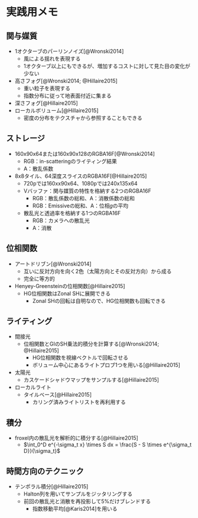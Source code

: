 # 実践用メモ

## 関与媒質

- 1オクターブのパーリンノイズ[@Wronski2014]
  - 風による揺れを表現する
  - 1オクターブ以上にもできるが、増加するコストに対して見た目の変化が少ない
- 高さフォグ[@Wronski2014; @Hillaire2015]
  - 重い粒子を表現する
  - 指数分布に従って地表面付近に集まる
- 深さフォグ[@Hillaire2015]
- ローカルボリューム[@Hillaire2015]
  - 密度の分布をテクスチャから参照することもできる

## ストレージ

- 160x90x64または160x90x128のRGBA16F[@Wronski2014]
  - RGB：in-scatteringのライティング結果
  - A：散乱係数
- 8x8タイル、64深度スライスのRGBA16F[@Hillaire2015]
  - 720pでは160xx90x64、1080pでは240x135x64
  - Vバッファ：関与媒質の特性を格納する2つのRGBA16F
    - RGB：散乱係数の総和、A：消散係数の総和
    - RGB：Emissiveの総和、A：位相$g$の平均
  - 散乱光と透過率を格納する1つのRGBA16F
    - RGB：カメラへの散乱光
    - A：消散

## 位相関数

- アートドリブン[@Wronski2014]
  - 互いに反対方向を向く2色（太陽方向とその反対方向）から成る
  - 完全に等方的
- Henyey-Greensteinの位相関数[@Hillaire2015]
  - HG位相関数はZonal SHに展開できる
    - Zonal SHの回転は自明なので、HG位相関数も回転できる

## ライティング

- 間接光
  - 位相関数とGIのSH乗法的積分を計算する[@Wronski2014; @Hillaire2015]
    - HG位相関数を視線ベクトルで回転させる
    - ボリューム中心にあるライトプロブ1つを用いる[@Hillaire2015]
- 太陽光
  - カスケードシャドウマップをサンプルする[@Hillaire2015]
- ローカルライト
  - タイルベース[@Hillaire2015]
    - カリング済みライトリストを再利用する

## 積分

- froxel内の散乱光を解析的に積分する[@Hillaire2015]
  - $\int_0^D e^{-\sigma_t x} \times S dx = \frac{S - S \times e^{\sigma_t D}}{\sigma_t}$

## 時間方向のテクニック

- テンポラル積分[@Hillaire2015]
  - Halton列を用いてサンプルをジッタリングする
  - 前回の散乱光と消散を再投影して5%だけブレンドする
    - 指数移動平均[@Karis2014]を用いる
